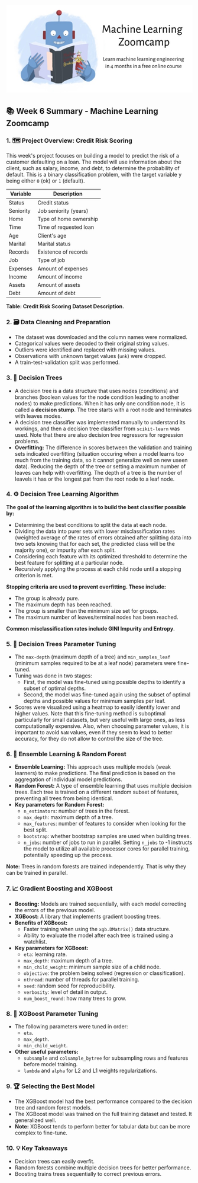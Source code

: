 ![ML Zoomcamp Illustration](https://github.com/maxim-eyengue/Python-Codes/blob/main/ML_Zoomcamp_2024/zoomcamp.jpg)
---


## 📚 Week 6 Summary - Machine Learning Zoomcamp
### 1.  **🗺️ Project Overview: Credit Risk Scoring** 
This week's project focuses on building a model to predict the risk of a customer defaulting on a loan.
The model will use information about the client, such as salary, income, and debt, to determine the
probability of default. This is a binary classification problem, with the target variable y being
either `0` (ok) or `1` (default).

| Variable   | Description                      |
|------------|----------------------------------|
| Status     | Credit status                    |
| Seniority  | Job seniority (years)            |
| Home       | Type of home ownership           |
| Time       | Time of requested loan           |
| Age        | Client's age                     |
| Marital    | Marital status                   |
| Records    | Existence of records             |
| Job        | Type of job                      |
| Expenses   | Amount of expenses               |
| Income     | Amount of income                 |
| Assets     | Amount of assets                 |
| Debt       | Amount of debt                   |

**Table: Credit Risk Scoring Dataset Description.**


### 2.  **🗃️ Data Cleaning and Preparation** 
- The dataset was downloaded and the column names were normalized.
- Categorical values were decoded to their original string values.
- Outliers were identified and replaced with missing values.
- Observations with unknown target values (`unk`) were dropped.
- A train-test-validation split was performed.

### 3.  **🌳 Decision Trees** 
- A decision tree is a data structure that uses nodes (conditions) and branches (boolean values for the node condition leading to another nodes) to make predictions. When it has only one condition node, it is called a **decision stump**. The tree starts with a root node and terminates with leaves modes.
- A decision tree classifier was implemented manually to understand its workings, and then a decision
tree classifier from `scikit-learn` was used. Note that there are also decision tree regressors for regression problems.
- **Overfitting:** The difference in scores between the validation and training sets indicated
overfitting (situation occuring when a model learns too much from the training data, so it cannot generalize well on new useen data). Reducing the depth of the tree or setting a maximum number of leaves can help with overfitting. The depth of a tree is the number of leavels it has or the longest pat from the root node to a leaf node.

### 4.  **⚙️ Decision Tree Learning Algorithm** 
**The goal of the learning algorithm is to build the best classifier possible by:**
*   Determining the best conditions to split the data at each node. 
*   Dividing the data into purer sets with lower misclassification rates (weighted average of the rates of errors obtained after splitting data into two sets knowing that for each set, the predicted class will be the majority one), or impurity after each split.
*   Considering each feature with its optimized threshold to determine the best feature for splitting at a particular node.
*   Recursively applying the process at each child node until a stopping criterion is met.

**Stopping criteria are used to prevent overfitting. These include:**

*   The group is already pure.
*   The maximum depth has been reached.
*   The group is smaller than the minimum size set for groups.
*   The maximum number of leaves/terminal nodes has been reached.

**Common misclassification rates include GINI Impurity and Entropy**.

### 5.  **🔧 Decision Trees Parameter Tuning** 
- The `max-depth` (maximum depth of a tree) and `min_samples_leaf` (minimum samples required to be at a leaf node) parameters were fine-tuned.
- Tuning was done in two stages:
    - First, the model was fine-tuned using possible depths to identify a subset of optimal depths.
    - Second, the model was fine-tuned again using the subset of optimal depths and possible values for minimum samples per leaf.
- Scores were visualized using a heatmap to easily identify lower and higher values.
Note that this fine-tuning method is suboptimal particularly for small datasets, but very
useful with large ones, as less computationally expensive. Also, when choosing parameter values, it is
important to avoid `NaN` values, even if they seem to lead to better accuracy, for they do not allow to control the size of the tree.

### 6.  **🌲 Ensemble Learning & Random Forest** 
- **Ensemble Learning:** This approach uses multiple models (weak learners) to make predictions. The final prediction is based on the aggregation of individual model predictions.
- **Random Forest:** A type of ensemble learning that uses multiple decision trees. Each tree is trained on a different random subset of features, preventing all trees from being identical.
- **Key parameters for Random Forest:**
    - `n_estimators`: number of trees in the forest.
    - `max_depth`: maximum depth of a tree.
    - `max_features`: number of features to consider when looking for the best split.
    - `bootstrap`: whether bootstrap samples are used when building trees.
    - `n_jobs`: number of jobs to run in parallel. Setting `n_jobs` to -1 instructs the model to utilize all available processor cores for parallel training, potentially speeding up the process.

**Note:** Trees in random forests are trained independently. That is why they can be trained in parallel.

### 7.  **📈 Gradient Boosting and XGBoost**
- **Boosting:** Models are trained sequentially, with each model correcting the errors of the previous model.
- **XGBoost:** A library that implements gradient boosting trees. 
- **Benefits of XGBoost:**
    - Faster training when using the `xgb.DMatrix()` data structure.
    - Ability to evaluate the model after each tree is trained using a watchlist.
- **Key parameters for XGBoost:**
    - `eta`: learning rate.
    - `max_depth`: maximum depth of a tree.
    - `min_child_weight`: minimum sample size of a child node.
    - `objective`: the problem being solved (regression or classification).
    - `nthread`: number of threads for parallel training.
    - `seed`: random seed for reproducibility.
    - `verbosity`: level of detail in output.
    - `num_boost_round`: how many trees to grow.
    
### 8.  **🔧 XGBoost Parameter Tuning** 
- The following parameters were tuned in order:
    - `eta`.
    - `max_depth`.
    - `min_child_weight`.
- **Other useful parameters:**
    - `subsample` and `colsample_bytree` for subsampling rows and features before model training.
    - `lambda` and `alpha` for L2 and L1 weights regularizations.

### 9.  **🏆 Selecting the Best Model** 
- The XGBoost model had the best performance compared to the decision tree and random forest models.
- The XGBoost model was trained on the full training dataset and tested. It generalized well.
- **Note:** XGBoost tends to perform better for tabular data but can be more complex to fine-tune.

### 10.  **💡 Key Takeaways**
- Decision trees can easily overfit.
- Random forests combine multiple decision trees for better performance.
- Boosting trains trees sequentially to correct previous errors.